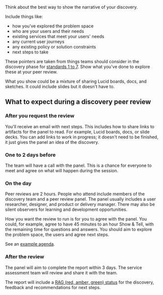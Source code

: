 Think about the best way to show the narrative of your discovery.

Include things like:

- how you've explored the problem space
- who are your users and their needs
- existing services that meet your users' needs
- any current user journeys
- any existing policy or solution constraints
- next steps to take

These pointers are taken from things teams should consider in the discovery phase for [standards 1 to 7](/service-standard). Show what you've done to explore these at your peer review.

<div class="govuk-inset-text"> What you show could be a mixture of sharing Lucid boards, docs, and sketches. It could include slides but it doesn't have to.</div>

## What to expect during a discovery peer review

### After you request the review

You'll receive an email with next steps. This includes how to share links to artifacts for the panel to read. For example, Lucid boards, docs, or slide decks. You can add links to work in progress; it doesn't need to be finished, it just gives the panel an idea of the discovery.

### One to 2 days before

The team will have a call with the panel. This is a chance for everyone to meet and agree on what will happen during the session.

### On the day

Peer reviews are 2 hours. People who attend include members of the discovery team and a peer review panel. The panel usually includes a user researcher, designer, and product or delivery manager. There may also be silent observers for learning and development opportunities.

How you want the review to run is for you to agree with the panel. You could, for example, agree to have 45 minutes to an hour Show & Tell, with the remaining time for questions and answers. You should aim to explore the problem space, the users and agree next steps.

See an [example agenda](/service-assurance/assess-discovery-peer-review/#example-review-agenda).

### After the review

The panel will aim to complete the report within 3 days. The service assessment team will review and share it with the team.

The report will include a [RAG (red, amber, green) status](/service-assurance/complete-discovery-peer-review-report/#give-the-project-an-overall-rag-status) for the discovery, feedback and recommendations for next steps.
